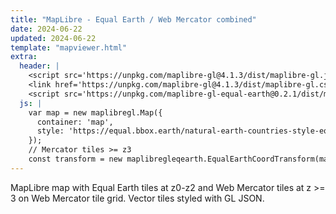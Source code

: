 ```yaml
---
title: "MapLibre - Equal Earth / Web Mercator combined"
date: 2024-06-22
updated: 2024-06-22
template: "mapviewer.html"
extra:
  header: |
    <script src='https://unpkg.com/maplibre-gl@4.1.3/dist/maplibre-gl.js'></script>
    <link href='https://unpkg.com/maplibre-gl@4.1.3/dist/maplibre-gl.css' rel='stylesheet' />
    <script src='https://unpkg.com/maplibre-gl-equal-earth@0.2.1/dist/maplibre-gl-equal-earth.umd.js'></script>
  js: |
    var map = new maplibregl.Map({
      container: 'map',
      style: 'https://equal.bbox.earth/natural-earth-countries-style-eq2merc.json'
    });
    // Mercator tiles >= z3
    const transform = new maplibregleqearth.EqualEarthCoordTransform(map, 3);
---
```


MapLibre map with Equal Earth tiles at z0-z2 and Web Mercator tiles at z >= 3 on Web Mercator tile grid. Vector tiles styled with GL JSON.

